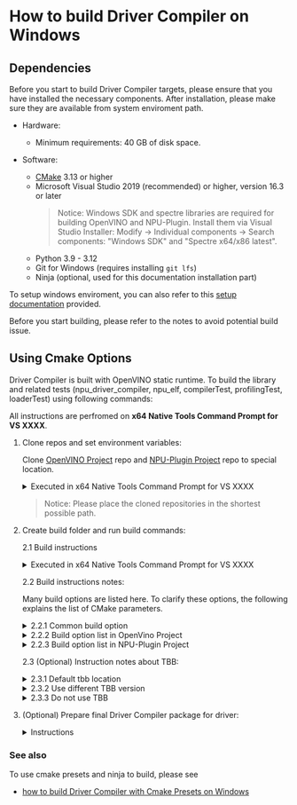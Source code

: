 # How to build Driver Compiler on Windows

## Dependencies

Before you start to build Driver Compiler targets, please ensure that you have installed the necessary components. After installation, please make sure they are available from system enviroment path.

- Hardware:
    - Minimum requirements: 40 GB of disk space.

- Software:
    - [CMake](https://cmake.org/download/) 3.13 or higher
    - Microsoft Visual Studio 2019 (recommended) or higher, version 16.3 or later
        > Notice: Windows SDK and spectre libraries are required for building OpenVINO and NPU-Plugin. Install them via Visual Studio Installer: Modify -> Individual components -> Search components: "Windows SDK" and "Spectre x64/x86 latest".
    - Python 3.9 - 3.12
    - Git for Windows (requires installing `git lfs`)
    - Ninja (optional, used for this documentation installation part)
        
To setup windows enviroment, you can also refer to this [setup documentation](./driver-compiler-windows-env-setup.md) provided.

Before you start building, please refer to the notes to avoid potential build issue.

## Using Cmake Options

Driver Compiler is built with OpenVINO static runtime. To build the library and related tests (npu_driver_compiler, npu_elf, compilerTest, profilingTest, loaderTest) using following commands:

All instructions are perfromed on **x64 Native Tools Command Prompt for VS XXXX**.

1. Clone repos and set environment variables:

    Clone [OpenVINO Project] repo and [NPU-Plugin Project] repo to special location.

    <details>
    <summary>Executed in x64 Native Tools Command Prompt for VS XXXX</summary>

    ```sh
    # set the proxy, if required.
    # set  http_proxy=xxxx
    # set  https_proxy=xxxx

    cd C:\Users\Local_Admin\workspace  (Just an example, you should use your own path.)
    git clone https://github.com/openvinotoolkit/openvino.git 
    cd openvino
    git checkout -b master origin/master (Just an example, you could use your own branch/tag/commit.)
    git submodule update --init --recursive

    cd C:\Users\Local_Admin\workspace (Just an example, you should use your own path.)
    git clone https://github.com/openvinotoolkit/npu_plugin.git
    cd npu_plugin
    git checkout -b develop origin/develop (Just an example, you could use your own branch/tag/commit.)
    git submodule update --init --recursive

    set OPENVINO_HOME=C:\Users\Local_Admin\workspace\openvino (need change to your own path)
    set NPU_PLUGIN_HOME=C:\Users\Local_Admin\workspace\npu_plugin (need change to your own path)
    ```
    </details>
    
    > Notice: Please place the cloned repositories in the shortest possible path.
    
2. Create build folder and run build commands:

    2.1 Build instructions

    <details>
    <summary>Executed in x64 Native Tools Command Prompt for VS XXXX</summary>
    
    ```sh
    cd %OPENVINO_HOME%
    md build-x86_64
    
    cd build-x86_64
    cmake ^
    -D CMAKE_BUILD_TYPE=Release ^
    -D BUILD_SHARED_LIBS=OFF ^
    -D OPENVINO_EXTRA_MODULES=%NPU_PLUGIN_HOME% ^
    -D ENABLE_LTO=OFF ^
    -D ENABLE_FASTER_BUILD=OFF ^
    -D ENABLE_CPPLINT=OFF ^
    -D ENABLE_TESTS=OFF ^
    -D ENABLE_FUNCTIONAL_TESTS=OFF ^
    -D ENABLE_SAMPLES=OFF ^
    -D ENABLE_JS=OFF ^
    -D ENABLE_PYTHON=OFF ^
    -D ENABLE_PYTHON_PACKAGING=OFF ^
    -D ENABLE_WHEEL=OFF ^
    -D ENABLE_OV_ONNX_FRONTEND=OFF ^
    -D ENABLE_OV_PYTORCH_FRONTEND=OFF ^
    -D ENABLE_OV_PADDLE_FRONTEND=OFF ^
    -D ENABLE_OV_TF_FRONTEND=OFF ^
    -D ENABLE_OV_TF_LITE_FRONTEND=OFF ^
    -D ENABLE_OV_JAX_FRONTEND=OFF ^
    -D ENABLE_OV_IR_FRONTEND=ON ^
    -D THREADING=TBB ^
    -D ENABLE_TBBBIND_2_5=OFF ^
    -D ENABLE_SYSTEM_TBB=OFF ^
    -D ENABLE_TBB_RELEASE_ONLY=OFF ^
    -D ENABLE_HETERO=OFF ^
    -D ENABLE_MULTI=OFF ^
    -D ENABLE_AUTO=OFF ^
    -D ENABLE_AUTO_BATCH=OFF ^
    -D ENABLE_TEMPLATE=OFF ^
    -D ENABLE_PROXY=OFF ^
    -D ENABLE_INTEL_CPU=OFF ^
    -D ENABLE_INTEL_GPU=OFF ^
    -D ENABLE_ZEROAPI_BACKEND=OFF ^
    -D ENABLE_DRIVER_COMPILER_ADAPTER=OFF ^
    -D ENABLE_INTEL_NPU_INTERNAL=OFF ^
    -D BUILD_COMPILER_FOR_DRIVER=ON ^
    -D ENABLE_NPU_PROTOPIPE=OFF ^
    -D ENABLE_NPU_LSP_SERVER=OFF ^
    -D CMAKE_TOOLCHAIN_FILE=%OPENVINO_HOME%\cmake\toolchains\onecoreuap.toolchain.cmake ^
    ..

    cmake --build . --config Release --target compilerTest profilingTest vpuxCompilerL0Test loaderTest -j8
    ```
    </details>

    2.2 Build instructions notes:

    Many build options are listed here. To clarify these options, the following explains the list of CMake parameters.

    <details>
    <summary>2.2.1 Common build option </summary>

    ```sh
        # Build type
        CMAKE_BUILD_TYPE

        # Build library type
        BUILD_SHARED_LIBS

        # specifies locations for compilers and toolchain utilities,
        CMAKE_TOOLCHAIN_FILE
    ```

    </details>


    <details>
    <summary>2.2.2 Build option list in OpenVino Project</summary>

    For more details on the build options, please refer to this [OpenVino features.cmake](https://github.com/openvinotoolkit/openvino/blob/13a6f317dc4ed18c2fca83d601f54e8a7319b018/cmake/features.cmake) and this [NPU features.cmake](https://github.com/openvinotoolkit/openvino/blob/13a6f317dc4ed18c2fca83d601f54e8a7319b018/src/plugins/intel_npu/cmake/features.cmake) in [OpenVINO Project], which provides explanations for all the available build options.

    ```sh
        # Specify external repo
        OPENVINO_EXTRA_MODULES

        # Build optimization option
        ENABLE_LTO
        ENABLE_FASTER_BUILD

        # Cpplint checks during build time
        ENABLE_CPPLINT

        # Tests and samples
        ENABLE_TESTS
        ENABLE_FUNCTIONAL_TESTS
        ENABLE_SAMPLES

        # Enable JS API
        ENABLE_JS

        # Enable Python API and generate python binary
        ENABLE_PYTHON
        ENABLE_PYTHON_PACKAGING
        ENABLE_WHEEL

        # Frontend
        ENABLE_OV_ONNX_FRONTEND
        ENABLE_OV_PYTORCH_FRONTEND
        ENABLE_OV_PADDLE_FRONTEND
        ENABLE_OV_TF_FRONTEND
        ENABLE_OV_TF_LITE_FRONTEND
        ENABLE_OV_JAX_FRONTEND
        ENABLE_OV_IR_FRONTEND

        # TBB related option
        THREADING
        ENABLE_TBBBIND_2_5
        ENABLE_SYSTEM_TBB
        ENABLE_TBB_RELEASE_ONLY

        # Plugin platform
        ENABLE_HETERO
        ENABLE_MULTI
        ENABLE_AUTO
        ENABLE_AUTO_BATCH
        ENABLE_PROXY
        ENABLE_TEMPLATE
        ENABLE_INTEL_CPU
        ENABLE_INTEL_GPU

        # NPU plugin and its tools related options
        ENABLE_ZEROAPI_BACKEND
        ENABLE_DRIVER_COMPILER_ADAPTER
        ENABLE_INTEL_NPU_INTERNAL
        BUILD_COMPILER_FOR_DRIVER
    ```
    </details>

    <details>
    <summary>2.2.3 Build option list in NPU-Plugin Project</summary>

    For more details on the build options, please refer to this [features.cmake](../../../cmake/features.cmake) file in [NPU-Plugin Project], which provides explanations for all the available build options.

    ```sh
        # Build Driver Compiler Targets
        BUILD_COMPILER_FOR_DRIVER

        # Compiler tool
        ENABLE_NPU_PROTOPIPE
        ENABLE_NPU_LSP_SERVER
    ```
    </details>

    2.3 (Optional) Instruction notes about TBB:

    <details>
    <summary>2.3.1 Default tbb location</summary>

    The build instructions uses the `-DENABLE_SYSTEM_TBB=OFF` option, which means that the TBB library downloaded by [OpenVINO Project] will be used. The download path for this TBB library is `%OPENVINO_HOME%\temp\tbb`. Within the downloaded TBB folder, `%OPENVINO_HOME%\temp\tbb\bin\tbb12.dll` and `%OPENVINO_HOME%\temp\tbb\bin\tbbmalloc.dll` are required for the Release version. 

    </details>

    <details>
    <summary>2.3.2 Use different TBB version</summary>

    If you wish to build with system TBB, you need install TBB in your local system first and then use `-DENABLE_SYSTEM_TBB=ON` option to instead of `-DENABLE_SYSTEM_TBB=OFF` option.

    If you wish to build with a specific version of TBB, you can download it from [oneTBB Project] and unzip its release package. Then use the `-DENABLE_SYSTEM_TBB=OFF -DTBBROOT=C:\Users\Local_Admin\workspace\path\to\downloaded\tbb` option to build.
    
    The version of TBB download by [OpenVINO Project] is 2021.2.5 and you can find the version info in this [file](https://github.com/openvinotoolkit/openvino/blob/master/cmake/dependencies.cmake#L105) in [OpenVINO Project]. If you would like to build TBB on your own, please refer to [INSTALL.md](https://github.com/oneapi-src/oneTBB/blob/master/INSTALL.md#build-onetbb) in [oneTBB Project] or [how to build tbb.md](./how-to-build-tbb.md).

    </details>

    <details>
    <summary>2.3.3 Do not use TBB</summary>

    If you wish to build without TBB (which will result in a slower build process), you need change `-D THREADING=TBB` to `-D THREADING=SEQ`. More info about SEQ mode, please refer to this [file](https://github.com/openvinotoolkit/openvino/blob/master/docs/dev/cmake_options_for_custom_compilation.md#options-affecting-binary-size).

    </details>

3. (Optional) Prepare final Driver Compiler package for driver:

    <details>
    <summary>Instructions</summary>

    All Driver Compiler related targets have now been generated in `%OPENVINO_HOME%\bin\intel\Release` folder, where the binary npu_driver_compiler.dll can be found. The following instructions are provided to pack Driver Compiler related targets to the specified location.

    ```sh
        #install Driver compiler related targets to current path. A `cid` folder will be generated to `%OPENVINO_HOME%\build-x86_64\`.
        cd %OPENVINO_HOME%\build-x86_64
        cmake --install .\ --prefix .\ --component CiD

        # or to get a related compressed file. A RELEASE-CiD.zip compressed file will be generated to `%OPENVINO_HOME%\build-x86_64\`.
        cpack -D CPACK_COMPONENTS_ALL=CiD -D CPACK_CMAKE_GENERATOR=Ninja -D CPACK_PACKAGE_FILE_NAME="RELEASE" -G "ZIP"
    ```
    </details>

### See also

To use cmake presets and ninja to build, please see
* [how to build Driver Compiler with Cmake Presets on Windows](./how_to_build_driver_compiler_withCmakePresets_on_windows.md)


[OpenVINO Project]: https://github.com/openvinotoolkit/openvino
[NPU-Plugin Project]: https://github.com/openvinotoolkit/npu_plugin
[oneTBB Project]: https://github.com/oneapi-src/oneTBB